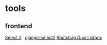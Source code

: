 # tools

## frontend
[Select 2](https://select2.github.io/)   [django-select2](http://django-select2.readthedocs.io/en/latest/get_started.html)
[Bootstrap Dual Listbox](http://www.virtuosoft.eu/code/bootstrap-duallistbox/)
